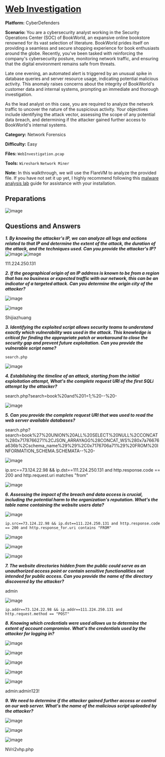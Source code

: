 # <a href="https://cyberdefenders.org/blueteam-ctf-challenges/web-investigation/">Web Investigation</a>

**Platform:** CyberDefenders

**Scenario:** You are a cybersecurity analyst working in the Security Operations Center (SOC) of BookWorld, an expansive online bookstore renowned for its vast selection of literature. BookWorld prides itself on providing a seamless and secure shopping experience for book enthusiasts around the globe. Recently, you've been tasked with reinforcing the company's cybersecurity posture, monitoring network traffic, and ensuring that the digital environment remains safe from threats.

Late one evening, an automated alert is triggered by an unusual spike in database queries and server resource usage, indicating potential malicious activity. This anomaly raises concerns about the integrity of BookWorld's customer data and internal systems, prompting an immediate and thorough investigation.

As the lead analyst on this case, you are required to analyze the network traffic to uncover the nature of the suspicious activity. Your objectives include identifying the attack vector, assessing the scope of any potential data breach, and determining if the attacker gained further access to BookWorld's internal systems.

**Category:** Network Forensics

**Difficulty:** Easy

**Files:** `WebInvestigation.pcap`

**Tools:** `Wireshark` `Network Miner`

**Note:** In this walkthrough, we will use the FlareVM to analyze the provided file. If you have not set it up yet, I highly recommend following this [malware analysis lab](https://github.com/mmhgwyjs/malware-analysis-lab/blob/main/README.md) guide for assistance with your installation.

## **Preparations**

![image](https://github.com/user-attachments/assets/352834a7-e182-4286-b803-daac6596980f)

## **Questions and Answers**

***1. By knowing the attacker's IP, we can analyze all logs and actions related to that IP and determine the extent of the attack, the duration of the attack, and the techniques used. Can you provide the attacker's IP?***
![image](https://github.com/user-attachments/assets/6f2ed75f-6102-41cc-9f98-a2ed4b95bdaf)
![image](https://github.com/user-attachments/assets/5f7170ce-ad3f-4d1a-a787-ffa9b3c54266)

111.224.250.131

***2. If the geographical origin of an IP address is known to be from a region that has no business or expected traffic with our network, this can be an indicator of a targeted attack. Can you determine the origin city of the attacker?***

![image](https://github.com/user-attachments/assets/d79a17d4-fbc8-4f7f-afbc-bc04b1919d29)

![image](https://github.com/user-attachments/assets/40605334-dc29-4501-84ad-3f35fd51640a)

Shijiazhuang

***3. Identifying the exploited script allows security teams to understand exactly which vulnerability was used in the attack. This knowledge is critical for finding the appropriate patch or workaround to close the security gap and prevent future exploitation. Can you provide the vulnerable script name?***

````search.php````

![image](https://github.com/user-attachments/assets/17af35c9-7ecf-4287-a63f-c386de91991a)

***4. Establishing the timeline of an attack, starting from the initial exploitation attempt, What's the complete request URI of the first SQLi attempt by the attacker?***

search.php?search=book%20and%201=1;%20--%20-

![image](https://github.com/user-attachments/assets/ceedec88-bdb0-4c3c-a068-fac2e6f89862)

***5. Can you provide the complete request URI that was used to read the web server available databases?***

search.php?search=book%27%20UNION%20ALL%20SELECT%20NULL%2CCONCAT%280x7178766271%2CJSON_ARRAYAGG%28CONCAT_WS%280x7a76676a636b%2Cschema_name%29%29%2C0x7176706a71%29%20FROM%20INFORMATION_SCHEMA.SCHEMATA--%20-

![image](https://github.com/user-attachments/assets/4f598782-a7ba-4034-932f-a74644daf8c7)

ip.src==73.124.22.98 && ip.dst==111.224.250.131 and http.response.code == 200 and http.request.uri matches "from"

![image](https://github.com/user-attachments/assets/21bd5059-1f58-4568-9173-14300670042d)


***6. Assessing the impact of the breach and data access is crucial, including the potential harm to the organization's reputation. What's the table name containing the website users data?***

![image](https://github.com/user-attachments/assets/5cd3d575-b8b5-45e3-b029-c278212a7563)


```ip.src==73.124.22.98 && ip.dst==111.224.250.131 and http.response.code == 200 and http.response_for.uri contains "FROM"```

![image](https://github.com/user-attachments/assets/e97a95f3-5b78-4ad8-be63-80f24f75f278)

![image](https://github.com/user-attachments/assets/5cf4ba13-e34d-414e-9f2c-6d3ce1dccf6e)

![image](https://github.com/user-attachments/assets/60a962c2-a1da-47bf-9bb0-2cd106b4afb4)


***7. The website directories hidden from the public could serve as an unauthorized access point or contain sensitive functionalities not intended for public access. Can you provide the name of the directory discovered by the attacker?***

admin

![image](https://github.com/user-attachments/assets/9b2d1cc4-5ad5-480f-96ae-7f2efa5d5de6)

```ip.addr==73.124.22.98 && ip.addr==111.224.250.131 and http.request.method == "POST"```

***8. Knowing which credentials were used allows us to determine the extent of account compromise. What's the credentials used by the attacker for logging in?***

![image](https://github.com/user-attachments/assets/6fbff07b-ea22-4c36-9019-c5c6d88f158f)

![image](https://github.com/user-attachments/assets/d3662827-ef35-432f-b96a-1e53e72dac65)

![image](https://github.com/user-attachments/assets/8f174f2f-72e1-4acc-b4b2-1f5c01146218)

![image](https://github.com/user-attachments/assets/e93c005e-5209-434e-91f9-3189846f4f66)

![image](https://github.com/user-attachments/assets/09f1f03a-cb58-4dcc-96a9-578ff1c7fd3e)

admin:admin123!

***9. We need to determine if the attacker gained further access or control on our web server. What's the name of the malicious script uploaded by the attacker?***

![image](https://github.com/user-attachments/assets/de201046-de2e-4a03-bf2b-5a717c58f1d0)

![image](https://github.com/user-attachments/assets/b828473a-9d23-44a7-87db-3200061fc8a5)

![image](https://github.com/user-attachments/assets/fffaa74a-d7ed-489d-8f9a-cb967edc17a2)


NVri2vhp.php
